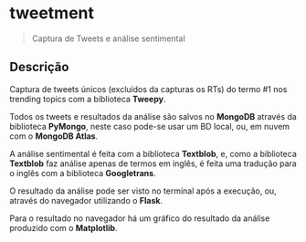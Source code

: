 # tweetment
> Captura de Tweets e análise sentimental

## Descrição

Captura de tweets únicos (excluídos da capturas os RTs) do termo #1 nos trending topics com a biblioteca __Tweepy__.

Todos os tweets e resultados da análise são salvos no __MongoDB__ através da biblioteca __PyMongo__, neste caso pode-se usar um BD local, ou, em nuvem com o __MongoDB Atlas__.

A análise sentimental é feita com a biblioteca __Textblob__, e, como a biblioteca __Textblob__ faz análise apenas de termos em inglês, é feita uma tradução para o inglês com a biblioteca __Googletrans__.

O resultado da análise pode ser visto no terminal após a execução, ou, através do navegador utilizando o __Flask__.

Para o resultado no navegador há um gráfico do resultado da análise produzido com o __Matplotlib__.